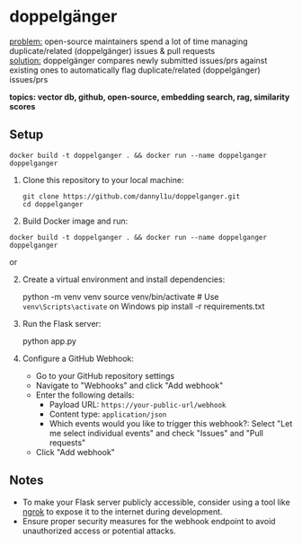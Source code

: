 # doppelgänger
<ins>problem:</ins> open-source maintainers spend a lot of time managing duplicate/related (doppelgänger) issues & pull requests  
<ins>solution:</ins> doppelgänger compares newly submitted issues/prs against existing ones to automatically flag duplicate/related (doppelgänger) issues/prs

**topics: vector db, github, open-source, embedding search, rag, similarity scores**

## Setup

`docker build -t doppelganger . && docker run --name doppelganger doppelganger`

1. Clone this repository to your local machine:

   `git clone https://github.com/dannyl1u/doppelganger.git`  
   `cd doppelganger`
2. Build Docker image and run:

`docker build -t doppelganger . && docker run --name doppelganger doppelganger`

or 

2. Create a virtual environment and install dependencies:

   python -m venv venv
   source venv/bin/activate  # Use `venv\Scripts\activate` on Windows
   pip install -r requirements.txt

3. Run the Flask server:

   python app.py

4. Configure a GitHub Webhook:

   - Go to your GitHub repository settings
   - Navigate to "Webhooks" and click "Add webhook"
   - Enter the following details:
     - Payload URL: `https://your-public-url/webhook`
     - Content type: `application/json`
     - Which events would you like to trigger this webhook?: Select "Let me select individual events" and check "Issues" and "Pull requests"
   - Click "Add webhook"

## Notes

- To make your Flask server publicly accessible, consider using a tool like [ngrok](https://ngrok.com/) to expose it to the internet during development.
- Ensure proper security measures for the webhook endpoint to avoid unauthorized access or potential attacks.

